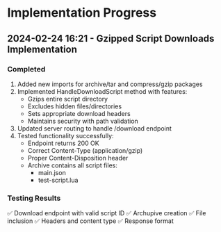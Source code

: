 # Implementation Progress

## 2024-02-24 16:21 - Gzipped Script Downloads Implementation

### Completed
1. Added new imports for archive/tar and compress/gzip packages
2. Implemented HandleDownloadScript method with features:
   - Gzips entire script directory
   - Excludes hidden files/directories
   - Sets appropriate download headers
   - Maintains security with path validation
3. Updated server routing to handle /download endpoint
4. Tested functionality successfully:
   - Endpoint returns 200 OK
   - Correct Content-Type (application/gzip)
   - Proper Content-Disposition header
   - Archive contains all script files:
     * main.json
     * test-script.lua

### Testing Results
✅ Download endpoint with valid script ID
✅ Archupive creation
✅ File inclusion
✅ Headers and content type
✅ Response format